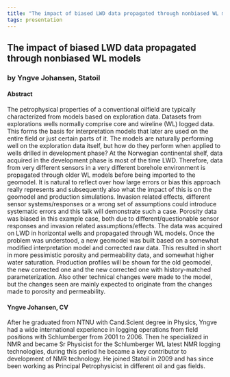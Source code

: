 ```yaml
---
title: "The impact of biased LWD data propagated through nonbiased WL models (Yngve Johansen, Statoil)"
tags: presentation 
---
```



		
<h2>
The impact of biased LWD data propagated through nonbiased WL models
</h2>

 



		
<h3>
by Yngve Johansen, Statoil
</h3>

 



		
<h4>
Abstract
</h4>



		

		
<p>
The petrophysical properties of a conventional oilfield are typically characterized from models based on exploration data. Datasets from explorations wells normally comprise core and wireline (WL) logged data. This forms the basis for interpretation models that later are used on the entire field or just certain parts of it. The models are naturally performing well on the exploration data itself, but how do they perform when applied to wells drilled in development phase? At the Norwegian continental shelf, data acquired in the development phase is most of the time LWD. Therefore, data from very different sensors in a very different borehole environment is propagated through older WL models before being imported to the geomodel. It is natural to reflect over how large errors or bias this approach really represents and subsequently also what the impact of this is on the geomodel and production simulations. Invasion related effects, different sensor systems/responses or a wrong set of assumptions could introduce systematic errors and this talk will demonstrate such a case. Porosity data was biased in this example case, both due to different/questionable sensor responses and invasion related assumptions/effects. The data was acquired on LWD in horizontal wells and propagated through WL models. Once the problem was understood, a new geomodel was built based on a somewhat modified interpretation model and corrected raw data. This resulted in short in more pessimistic porosity and permeability data, and somewhat higher water saturation. Production profiles will be shown for the old geomodel, the new corrected one and the new corrected one with history-matched parameterization. Also other technical changes were made to the model, but the changes seen are mainly expected to originate from the changes made to porosity and permeability.  

</p>





		
<h4>
Yngve Johansen, CV
</h4>





		
<p>
After he graduated from NTNU with Cand.Scient degree in Physics, Yngve had a wide international experience in logging operations from field positions with Schlumberger from 2001 to 2006. Then he specialized in NMR and became Sr Physicist for the Schlumberger WL latest NMR logging technologies, during this period he became a key contributor to development of NMR technology.  He joined Statoil in 2009 and has since been working as Principal Petrophysicist in different oil and gas fields.
</p>



		

